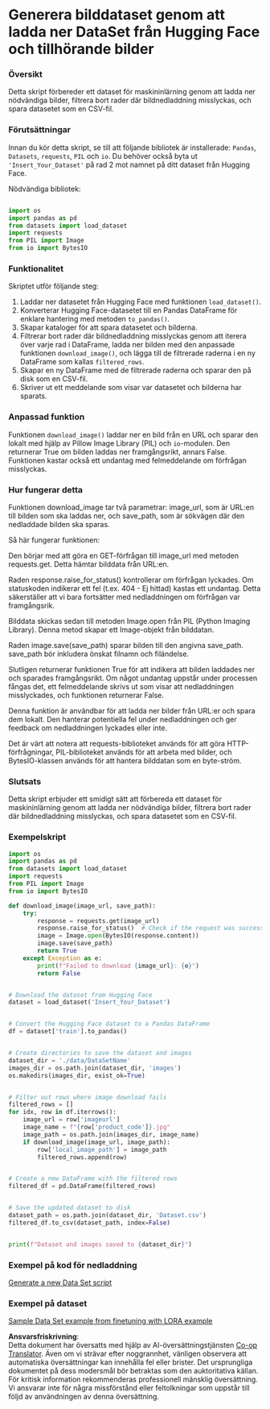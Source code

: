 <!--
CO_OP_TRANSLATOR_METADATA:
{
  "original_hash": "3cd0b727945d57998f1096763df56a84",
  "translation_date": "2025-07-17T05:49:17+00:00",
  "source_file": "md/03.FineTuning/CreatingSampleData.md",
  "language_code": "sv"
}
-->
# Generera bilddataset genom att ladda ner DataSet från Hugging Face och tillhörande bilder

### Översikt

Detta skript förbereder ett dataset för maskininlärning genom att ladda ner nödvändiga bilder, filtrera bort rader där bildnedladdning misslyckas, och spara datasetet som en CSV-fil.

### Förutsättningar

Innan du kör detta skript, se till att följande bibliotek är installerade: `Pandas`, `Datasets`, `requests`, `PIL` och `io`. Du behöver också byta ut `'Insert_Your_Dataset'` på rad 2 mot namnet på ditt dataset från Hugging Face.

Nödvändiga bibliotek:

```python

import os
import pandas as pd
from datasets import load_dataset
import requests
from PIL import Image
from io import BytesIO
```

### Funktionalitet

Skriptet utför följande steg:

1. Laddar ner datasetet från Hugging Face med funktionen `load_dataset()`.
2. Konverterar Hugging Face-datasetet till en Pandas DataFrame för enklare hantering med metoden `to_pandas()`.
3. Skapar kataloger för att spara datasetet och bilderna.
4. Filtrerar bort rader där bildnedladdning misslyckas genom att iterera över varje rad i DataFrame, ladda ner bilden med den anpassade funktionen `download_image()`, och lägga till de filtrerade raderna i en ny DataFrame som kallas `filtered_rows`.
5. Skapar en ny DataFrame med de filtrerade raderna och sparar den på disk som en CSV-fil.
6. Skriver ut ett meddelande som visar var datasetet och bilderna har sparats.

### Anpassad funktion

Funktionen `download_image()` laddar ner en bild från en URL och sparar den lokalt med hjälp av Pillow Image Library (PIL) och `io`-modulen. Den returnerar True om bilden laddas ner framgångsrikt, annars False. Funktionen kastar också ett undantag med felmeddelande om förfrågan misslyckas.

### Hur fungerar detta

Funktionen download_image tar två parametrar: image_url, som är URL:en till bilden som ska laddas ner, och save_path, som är sökvägen där den nedladdade bilden ska sparas.

Så här fungerar funktionen:

Den börjar med att göra en GET-förfrågan till image_url med metoden requests.get. Detta hämtar bilddata från URL:en.

Raden response.raise_for_status() kontrollerar om förfrågan lyckades. Om statuskoden indikerar ett fel (t.ex. 404 - Ej hittad) kastas ett undantag. Detta säkerställer att vi bara fortsätter med nedladdningen om förfrågan var framgångsrik.

Bilddata skickas sedan till metoden Image.open från PIL (Python Imaging Library). Denna metod skapar ett Image-objekt från bilddatan.

Raden image.save(save_path) sparar bilden till den angivna save_path. save_path bör inkludera önskat filnamn och filändelse.

Slutligen returnerar funktionen True för att indikera att bilden laddades ner och sparades framgångsrikt. Om något undantag uppstår under processen fångas det, ett felmeddelande skrivs ut som visar att nedladdningen misslyckades, och funktionen returnerar False.

Denna funktion är användbar för att ladda ner bilder från URL:er och spara dem lokalt. Den hanterar potentiella fel under nedladdningen och ger feedback om nedladdningen lyckades eller inte.

Det är värt att notera att requests-biblioteket används för att göra HTTP-förfrågningar, PIL-biblioteket används för att arbeta med bilder, och BytesIO-klassen används för att hantera bilddatan som en byte-ström.

### Slutsats

Detta skript erbjuder ett smidigt sätt att förbereda ett dataset för maskininlärning genom att ladda ner nödvändiga bilder, filtrera bort rader där bildnedladdning misslyckas, och spara datasetet som en CSV-fil.

### Exempelskript

```python
import os
import pandas as pd
from datasets import load_dataset
import requests
from PIL import Image
from io import BytesIO

def download_image(image_url, save_path):
    try:
        response = requests.get(image_url)
        response.raise_for_status()  # Check if the request was successful
        image = Image.open(BytesIO(response.content))
        image.save(save_path)
        return True
    except Exception as e:
        print(f"Failed to download {image_url}: {e}")
        return False


# Download the dataset from Hugging Face
dataset = load_dataset('Insert_Your_Dataset')


# Convert the Hugging Face dataset to a Pandas DataFrame
df = dataset['train'].to_pandas()


# Create directories to save the dataset and images
dataset_dir = './data/DataSetName'
images_dir = os.path.join(dataset_dir, 'images')
os.makedirs(images_dir, exist_ok=True)


# Filter out rows where image download fails
filtered_rows = []
for idx, row in df.iterrows():
    image_url = row['imageurl']
    image_name = f"{row['product_code']}.jpg"
    image_path = os.path.join(images_dir, image_name)
    if download_image(image_url, image_path):
        row['local_image_path'] = image_path
        filtered_rows.append(row)


# Create a new DataFrame with the filtered rows
filtered_df = pd.DataFrame(filtered_rows)


# Save the updated dataset to disk
dataset_path = os.path.join(dataset_dir, 'Dataset.csv')
filtered_df.to_csv(dataset_path, index=False)


print(f"Dataset and images saved to {dataset_dir}")
```

### Exempel på kod för nedladdning  
[Generate a new Data Set script](../../../../code/04.Finetuning/generate_dataset.py)

### Exempel på dataset  
[Sample Data Set example from finetuning with LORA example](../../../../code/04.Finetuning/olive-ort-example/dataset/dataset-classification.json)

**Ansvarsfriskrivning**:  
Detta dokument har översatts med hjälp av AI-översättningstjänsten [Co-op Translator](https://github.com/Azure/co-op-translator). Även om vi strävar efter noggrannhet, vänligen observera att automatiska översättningar kan innehålla fel eller brister. Det ursprungliga dokumentet på dess modersmål bör betraktas som den auktoritativa källan. För kritisk information rekommenderas professionell mänsklig översättning. Vi ansvarar inte för några missförstånd eller feltolkningar som uppstår till följd av användningen av denna översättning.